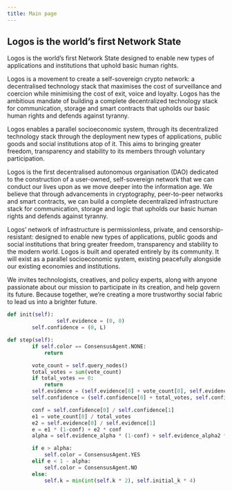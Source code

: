 ```yaml
---
title: Main page
---
```

## Logos is the world’s first Network State

Logos is the world’s first Network State designed to enable new types of applications and institutions that uphold basic human rights.

Logos is a movement to create a self-sovereign crypto network: a decentralised technology stack that maximises the cost of surveillance and coercion 
while minimising the cost of exit, voice and loyalty. Logos has the ambitious mandate of building a complete decentralized technology stack for communication, storage and smart contracts that upholds our 
basic human rights and defends against tyranny.

Logos enables a parallel socioeconomic system, through its decentralized technology stack through the deployment new types of applications, public 
goods and social institutions atop of it. This aims to bringing greater freedom, transparency and stability to its members through voluntary participation.

Logos is the first decentralised autonomous organisation (DAO) dedicated to the construction of a user-owned, self-sovereign network that we can conduct our lives upon as we move deeper into the information age.
We believe that through advancements in cryptography, peer-to-peer networks and smart contracts, we can build a complete decentralized infrastructure stack for communication, storage and logic that upholds our basic human rights and defends against tyranny.

Logos’ network of infrastructure is permissionless, private, and censorship-resistant: designed to enable new types of applications, public goods and social institutions that bring greater freedom, transparency and stability to the modern world.
Logos is built and operated entirely by its community. It will exist as a parallel socioeconomic system, existing peacefully alongside our existing economies and institutions.

We invites technologists, creatives, and policy experts, along with anyone passionate about our mission to participate in its creation, and help govern its future. Because together, we’re creating a more trustworthy social fabric to lead us into a brighter future.

```python
def init(self):
				self.evidence = (0, 0)
        self.confidence = (0, L)

def step(self):
        if self.color == ConsensusAgent.NONE:
            return

        vote_count = self.query_nodes()
        total_votes = sum(vote_count)
        if total_votes == 0:
            return
        self.evidence = (self.evidence[0] + vote_count[0], self.evidence[1] + total_votes)
        self.confidence = (self.confidence[0] + total_votes, self.confidence[1] + total_votes)

        conf = self.confidence[0] / self.confidence[1]
        e1 = vote_count[0] / total_votes
        e2 = self.evidence[0] / self.evidence[1]
        e = e1 * (1-conf) + e2 * conf
        alpha = self.evidence_alpha * (1-conf) + self.evidence_alpha2 * conf

        if e > alpha:
            self.color = ConsensusAgent.YES
        elif e < 1 - alpha:
            self.color = ConsensusAgent.NO
        else:
            self.k = min(int(self.k * 2), self.initial_k * 4)
```
